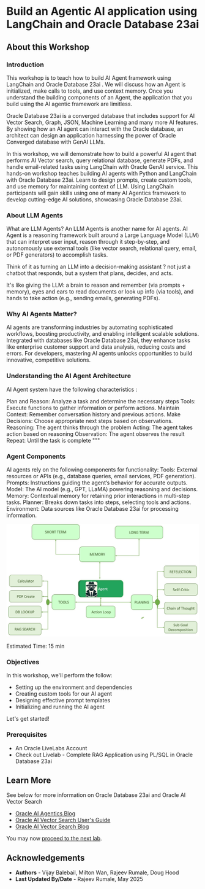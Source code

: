 # Build an Agentic AI application using LangChain and Oracle Database 23ai

## About this Workshop

### **Introduction**

This workshop is to teach how to build AI Agent framework using LangChain and Oracle Database 23ai . We will discuss how an Agent is initialized, make calls to tools, and use context memory.  Once you understand the building components of an Agent, the application that you build using the AI agentic framework are limitless.

Oracle Database 23ai is a converged database that includes support for AI Vector Search, Graph, JSON, Machine Learning and many more AI features. By showing how an AI agent can interact with the Oracle database, an architect can design an application harnessing the power of Oracle Converged database with GenAI LLMs.

In this workshop, we will demonstrate how to build a powerful AI agent that performs AI Vector search, query relational database,  generate PDFs, and handle email-related tasks using LangChain with Oracle GenAI  service. This hands-on workshop teaches building AI agents with Python and LangChain with Oracle Database 23ai. Learn to design prompts, create custom tools, and use memory for maintaining context of LLM.  Using LangChain participants will gain skills using one of many AI Agentics framework to develop cutting-edge AI solutions, showcasing Oracle Database 23ai.

### **About LLM Agents**
What are LLM Agents?
An LLM Agents is another name for AI agents. AI Agent is a reasoning framework built around a Large Language Model (LLM) that can interpret user input, reason through it step-by-step, and autonomously use external tools (like vector search, relational query, email, or PDF generators) to accomplish tasks.

Think of it as turning an LLM into a decision-making assistant ? not just a chatbot that responds, but a system that plans, decides, and acts.

It's like giving the LLM: a brain to reason and remember (via prompts + memory),
eyes and ears to read documents or look up info (via tools),
and hands to take action (e.g., sending emails, generating PDFs).
 

### **Why AI Agents Matter?**
AI agents are transforming industries by automating sophisticated workflows, boosting productivity, and enabling intelligent scalable solutions. Integrated with databases like Oracle Database 23ai, they enhance tasks like enterprise customer support and data analysis, reducing costs and errors. For developers, mastering AI agents unlocks opportunities to build innovative, competitive solutions.

### **Understanding the AI Agent Architecture**

AI Agent system have the following characteristics :

Plan and Reason: Analyze a task and determine the necessary steps
Tools: Execute functions to gather information or perform actions.
Maintain Context: Remember conversation history and previous actions.
Make Decisions: Choose appropriate next steps based on observations.
Reasoning: The agent thinks through the problem
Acting: The agent takes action based on reasoning
Observation: The agent observes the result
Repeat: Until the task is complete """

### **Agent Components**

AI agents rely on the following components for functionality:
Tools: External resources or APIs (e.g., database queries, email services, PDF generation).
Prompts: Instructions guiding the agent’s behavior for accurate outputs.
Model: The AI model (e.g., GPT, LLaMA) powering reasoning and decisions.
Memory: Contextual memory for retaining prior interactions in multi-step tasks.
Planner: Breaks down tasks into steps, selecting tools and actions.
Environment: Data sources like Oracle Database 23ai for processing information.


 ![AI Agent Architecture](images/ai-architecture.jpg )


Estimated Time:  15 min

### Objectives

In this workshop, we'll perform the follow:

* Setting up the environment and dependencies
* Creating custom tools for our AI agent
* Designing effective prompt templates
* Initializing and running the AI agent


Let's get started!


### Prerequisites

- An Oracle LiveLabs Account
- Check out Livelab - Complete RAG Application using PL/SQL in Oracle Database 23ai

## Learn More

See below for more information on Oracle Database 23ai and Oracle AI Vector Search

* [Oracle AI Agentics Blog ](https://docs.oracle.com/en/database/oracle/oracle-database/)
* [Oracle AI Vector Search User's Guide](https://docs.oracle.com/en/database/oracle/oracle-database/23/vecse/index.html)
* [Oracle AI Vector Search Blog](https://blogs.oracle.com/database/post/oracle-announces-general-availability-of-ai-vector-search-in-oracle-database-23ai)

You may now [proceed to the next lab](#next).

## Acknowledgements
* **Authors** -  Vijay Balebail, Milton Wan, Rajeev Rumale, Doug Hood
* **Last Updated By/Date** -  Rajeev Rumale, May 2025
